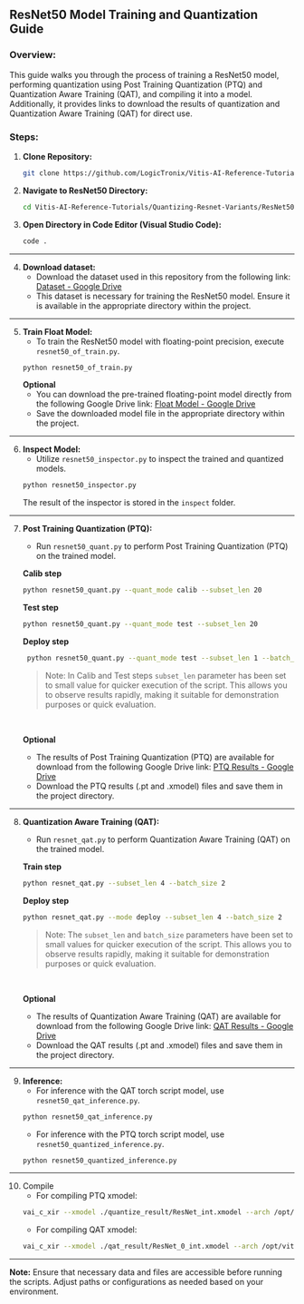 ## ResNet50 Model Training and Quantization Guide

### Overview:
This guide walks you through the process of training a ResNet50 model, performing quantization using Post Training Quantization (PTQ) and Quantization Aware Training (QAT), and compiling it into a model. Additionally, it provides links to download the results of quantization and Quantization Aware Training (QAT) for direct use.


### Steps:

1. **Clone Repository:**
   ```bash
   git clone https://github.com/LogicTronix/Vitis-AI-Reference-Tutorials.git
   ```
2. **Navigate to ResNet50 Directory:**
   ```bash
   cd Vitis-AI-Reference-Tutorials/Quantizing-Resnet-Variants/ResNet50
   ```

3. **Open Directory in Code Editor (Visual Studio Code):**
   ```bash
   code .
   ```

<hr>

4. **Download dataset:**
    - Download the dataset used in this repository from the following link: [Dataset - Google Drive](https://drive.google.com/file/d/1cB6OLCdHq0iMBBuqWRAA4SaQF6jxiz1z/view?usp=drive_link)
    - This dataset is necessary for training the ResNet50 model. Ensure it is available in the appropriate directory within the project.

<hr>

5. **Train Float Model:**
   - To train the ResNet50 model with floating-point precision, execute `resnet50_of_train.py`.
   ```bash
   python resnet50_of_train.py
   ```
   **Optional**
   - You can download the pre-trained floating-point model directly from the following Google Drive link: [Float Model - Google Drive](https://drive.google.com/file/d/1c80LH6cvx9sNcMsljvNQGf7dIMZOkSMN/view?usp=drive_link)
   - Save the downloaded model file in the appropriate directory within the project.

<hr>

6. **Inspect Model:**
   - Utilize `resnet50_inspector.py` to inspect the trained and quantized models.
   ```bash
   python resnet50_inspector.py
   ```
   The result of the inspector is stored in the `inspect` folder.

<hr>

7. **Post Training Quantization (PTQ):**
   - Run `resnet50_quant.py` to perform Post Training Quantization (PTQ) on the trained model.

   **Calib step**
   ```bash
   python resnet50_quant.py --quant_mode calib --subset_len 20
   ```
   **Test step**
   ```bash
   python resnet50_quant.py --quant_mode test --subset_len 20
   ```

   **Deploy step**
   ```bash 
    python resnet50_quant.py --quant_mode test --subset_len 1 --batch_size 1 --deploy
    ```
    > Note: In Calib and Test steps `subset_len` parameter has been set to small value for quicker execution of the script. This allows you to observe results rapidly, making it suitable for demonstration purposes or quick evaluation.

    <br>

   **Optional**
   - The results of Post Training Quantization (PTQ) are available for download from the following Google Drive link: [PTQ Results - Google Drive](https://drive.google.com/drive/folders/1kZ-ixkmcS-MueuXPS7flti2Xa3uNniWq?usp=drive_link)
   - Download the PTQ results (.pt and .xmodel) files and save them in the project directory.

<hr>

8. **Quantization Aware Training (QAT):**
   - Run `resnet_qat.py` to perform Quantization Aware Training (QAT) on the trained model.

   **Train step**
   ```bash
   python resnet_qat.py --subset_len 4 --batch_size 2
   ```

   **Deploy step**
   ```bash
   python resnet_qat.py --mode deploy --subset_len 4 --batch_size 2
   ```

   > Note: The `subset_len` and `batch_size` parameters have been set to small values for quicker execution of the script. This allows you to observe results rapidly, making it suitable for demonstration purposes or quick evaluation.

    <br>

   **Optional**
   - The results of Quantization Aware Training (QAT) are available for download from the following Google Drive link: [QAT Results - Google Drive](https://drive.google.com/drive/folders/1YsYUGfLUmvFgRBQORqtEP1TkgeomubAO?usp=drive_link)
   - Download the QAT results (.pt and .xmodel) files and save them in the project directory.

<hr>

9. **Inference:**
   - For inference with the QAT torch script model, use `resnet50_qat_inference.py`.
   ```bash
   python resnet50_qat_inference.py
   ```
   - For inference with the PTQ torch script model, use `resnet50_quantized_inference.py`.
   ```bash
   python resnet50_quantized_inference.py
   ```

<hr>

10. Compile
    - For compiling PTQ xmodel:
    ```bash
    vai_c_xir --xmodel ./quantize_result/ResNet_int.xmodel --arch /opt/vitis_ai/compiler/arch/DPUCZDX8G/KV260/arch.json --net_name RESNET50 --output_dir ./Compiled
    ```
    - For compiling QAT xmodel:
    ```bash
    vai_c_xir --xmodel ./qat_result/ResNet_0_int.xmodel --arch /opt/vitis_ai/compiler/arch/DPUCZDX8G/KV260/arch.json --net_name RESNET50 --output_dir ./Compiled_QAT
    ```

<hr>

**Note:** Ensure that necessary data and files are accessible before running the scripts. Adjust paths or configurations as needed based on your environment.

